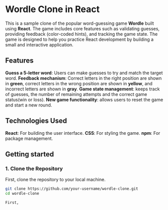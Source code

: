 # Wordle Clone in React

This is a sample clone of the popular word-guessing game **Wordle** built using **React**. The game includes core features such as validating guesses, providing feedback (color-coded hints), and tracking the game state. The game is designed to help you practice React development by building a small and interactive application.

## Features 

  **Guess a 5-letter word**: Users can make guesses to try and match the target word.
  **Feedback mechanism**: Correct letters in the right position are shown in **green**, correct letters in the wrong position are shown in **yellow**, and incorrect letters are shown in **gray**.
  **Game state management**: keeps track of guesses, the number of remaining attempts and the correct game status(win or loss).
  **New game functionality**: allows users to reset the game and start a new round.

## Technologies Used
  **React**: For building the user interface.
  **CSS**: For styling the game.
  **npm**: For package management.

## Getting started

### 1. Clone the Repository

First, clone the repository to your local machine.

```bash
git clone https://github.com/your-username/wordle-clone.git
cd wordle-clone

First, 

